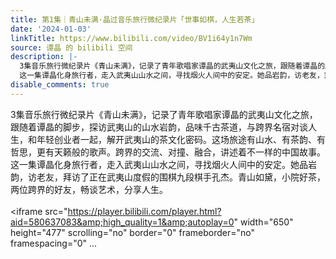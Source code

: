 ```yaml
---
title: 第1集｜青山未满·晶过音乐旅行微纪录片「世事如棋，人生若茶」
date: '2024-01-03'
linkTitle: https://www.bilibili.com/video/BV1i64y1n7Wm
source: 谭晶 的 bilibili 空间
description: |-
  3集音乐旅行微纪录片《青山未满》，记录了青年歌唱家谭晶的武夷山文化之旅，跟随着谭晶的脚步，探访武夷山的山水岩韵，品味千古茶道，与跨界名宿对谈人生，和年轻创业者一起，解开武夷山的茶文化密码。这场旅途有山水、有茶韵、有哲思，更有天籁般的歌声。跨界的交流、对撞、融合，讲述着不一样的中国故事。
  这一集谭晶化身旅行者，走入武夷山山水之间，寻找烟火人间中的安定。她品岩韵，访老友，拜访了正在武夷山度假的围棋九段棋手孔杰。青山如黛，小院好茶，两位跨界的好友，畅谈艺术，分享人生。<br><br><iframe src="https://player.bilibili.com/player.html?aid=580637083&amp;high_quality=1&amp;autoplay=0" width="650" height="477" scrolling="no" border="0" frameborder="no" framespacing="0" ...
disable_comments: true
---
```

3集音乐旅行微纪录片《青山未满》，记录了青年歌唱家谭晶的武夷山文化之旅，跟随着谭晶的脚步，探访武夷山的山水岩韵，品味千古茶道，与跨界名宿对谈人生，和年轻创业者一起，解开武夷山的茶文化密码。这场旅途有山水、有茶韵、有哲思，更有天籁般的歌声。跨界的交流、对撞、融合，讲述着不一样的中国故事。
这一集谭晶化身旅行者，走入武夷山山水之间，寻找烟火人间中的安定。她品岩韵，访老友，拜访了正在武夷山度假的围棋九段棋手孔杰。青山如黛，小院好茶，两位跨界的好友，畅谈艺术，分享人生。<br><br><iframe src="https://player.bilibili.com/player.html?aid=580637083&amp;high_quality=1&amp;autoplay=0" width="650" height="477" scrolling="no" border="0" frameborder="no" framespacing="0" ...